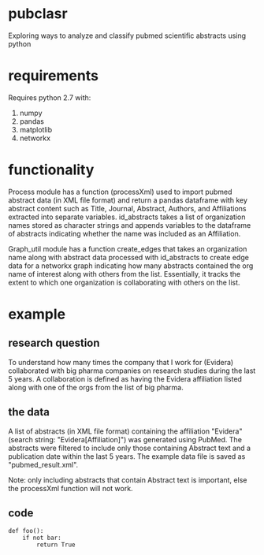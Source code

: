 # pubclasr
Exploring ways to analyze and classify pubmed scientific abstracts using python
# requirements
Requires python 2.7 with:
1. numpy
2. pandas
3. matplotlib
4. networkx
# functionality
Process module has a function (processXml) used to import pubmed abstract data (in XML file format) and return a pandas dataframe with key abstract content such as Title, Journal, Abstract, Authors, and Affiliations extracted into separate variables. id_abstracts takes a list of organization names stored as character strings and appends variables to the dataframe of abstracts indicating whether the name was included as an Affiliation.

Graph_util module has a function create_edges that takes an organization name along with abstract data processed with id_abstracts to create edge data for a networkx graph indicating how many abstracts contained the org name of interest along with others from the list. Essentially, it tracks the extent to which one organization is collaborating with others on the list.
# example
## research question
To understand how many times the company that I work for (Evidera) collaborated with big pharma companies on research studies during the last 5 years. A collaboration is defined as having the Evidera affiliation listed along with one of the orgs from the list of big pharma. 
## the data
A list of abstracts (in XML file format) containing the affiliation "Evidera" (search string: "Evidera[Affiliation]") was generated using PubMed. The abstracts were filtered to include only those containing Abstract text and a publication date within the last 5 years. The example data file is saved as "pubmed_result.xml". 

Note: only including abstracts that contain Abstract text is important, else the processXml function will not work.
## code
    def foo():
        if not bar:
            return True

